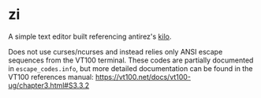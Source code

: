 # zi

A simple text editor built referencing antirez's [kilo](https://github.com/antirez/kilo).

Does not use curses/ncurses and instead relies only ANSI escape sequences from the VT100 terminal. These codes are partially documented in `escape_codes.info`, but more detailed documentation can be found in the VT100 references manual: https://vt100.net/docs/vt100-ug/chapter3.html#S3.3.2
